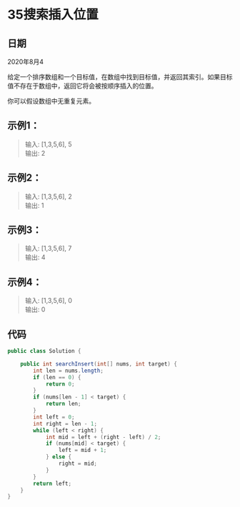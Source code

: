 # 35搜索插入位置

## 日期
2020年8月4

给定一个排序数组和一个目标值，在数组中找到目标值，并返回其索引。如果目标值不存在于数组中，返回它将会被按顺序插入的位置。

你可以假设数组中无重复元素。


## 示例1：
>输入: [1,3,5,6], 5  
输出: 2

## 示例2：
>输入: [1,3,5,6], 2  
输出: 1

## 示例3：
>输入: [1,3,5,6], 7  
输出: 4

## 示例4：
>输入: [1,3,5,6], 0  
输出: 0

## 代码
```java
public class Solution {

    public int searchInsert(int[] nums, int target) {
        int len = nums.length;
        if (len == 0) {
            return 0;
        }
        if (nums[len - 1] < target) {
            return len;
        }
        int left = 0;
        int right = len - 1;
        while (left < right) {
            int mid = left + (right - left) / 2;
            if (nums[mid] < target) {
                left = mid + 1;
            } else {
                right = mid;
            }
        }
        return left;
    }
}

```
